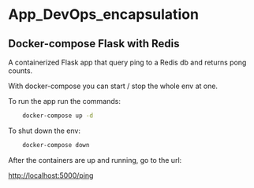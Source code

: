 # App_DevOps_encapsulation
## Docker-compose Flask with Redis 

A containerized Flask app that query ping to a Redis db and returns pong counts.

With docker-compose you can start / stop the whole env at one. 

To run the app run the commands:

```bash
	docker-compose up -d 
```

To shut down the env:
```bash
	docker-compose down
```

After the containers are up and running, go to the url:

[http://localhost:5000/ping](http://localhost:5000/ping)
